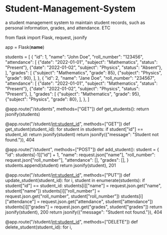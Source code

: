 # Student-Management-System
 a student management system to maintain student records, such as personal information, grades, and attendance. ETC



from flask import Flask, request, jsonify

app = Flask(__name__)

students = [
    {
        "id": 1,
        "name": "John Doe",
        "roll_number": "123456",
        "attendance": [
            {"date": "2022-01-01", "subject": "Mathematics", "status": "Present"},
            {"date": "2022-01-02", "subject": "Physics", "status": "Absent"},
        ],
        "grades": [
            {"subject": "Mathematics", "grade": 85},
            {"subject": "Physics", "grade": 90},
        ],
    },
    {
        "id": 2,
        "name": "Jane Doe",
        "roll_number": "234567",
        "attendance": [
            {"date": "2022-01-01", "subject": "Mathematics", "status": "Present"},
            {"date": "2022-01-02", "subject": "Physics", "status": "Present"},
        ],
        "grades": [
            {"subject": "Mathematics", "grade": 95},
            {"subject": "Physics", "grade": 80},
        ],
    },
]

@app.route("/students", methods=["GET"])
def get_students():
    return jsonify(students)

@app.route("/student/<int:student_id>", methods=["GET"])
def get_student(student_id):
    for student in students:
        if student["id"] == student_id:
            return jsonify(student)
    return jsonify({"message": "Student not found."}), 404

@app.route("/student", methods=["POST"])
def add_student():
    student = {
        "id": students[-1]["id"] + 1,
        "name": request.json["name"],
        "roll_number": request.json["roll_number"],
        "attendance": [],
        "grades": [],
    }
    students.append(student)
    return jsonify(student), 201

@app.route("/student/<int:student_id>", methods=["PUT"])
def update_student(student_id):
    for i, student in enumerate(students):
        if student["id"] == student_id:
            students[i]["name"] = request.json.get("name", student["name"])
            students[i]["roll_number"] = request.json.get("roll_number", student["roll_number"])
            students[i]["attendance"] = request.json.get("attendance", student["attendance"])
            students[i]["grades"] = request.json.get("grades", student["grades"])
            return jsonify(student), 200
    return jsonify({"message": "Student not found."}), 404

@app.route("/student/<int:student_id>", methods=["DELETE"])
def delete_student(student_id):
    for i,
